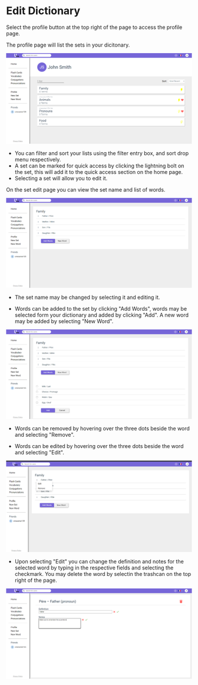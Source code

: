 # Edit Dictionary

Select the profile button at the top right of the page to access the profile page. 


The profile page will list the sets in your dicitonary.

![Profile](./images/profile.png)

-  You can filter and sort your lists using the filter entry box, and sort drop menu respectively. 
- A set can be marked for quick access by clicking the lightning bolt on the set, this will add it to the quick access section on the home page. 
- Selecting a set will allow you to edit it.

On the set edit page you can view the set name and list of words.

![Edit Set](./images/edit_set.png)

- The set name may be changed by selecting it and editing it.

- Words can be added to the set by clicking "Add Words", words may be selected form your dictionary and added by clicking "Add". A new word may be added by selecting "New Word". 

![Add Words](./images/edit_set_add_words.png)

- Words can be removed by hovering over the three dots beside the word and selecting "Remove". 

- Words can be edited by hovering over the three dots beside the word and selecting "Edit".

![Edit Remove Words](./images/edit_set_options.png)

- Upon selecting "Edit" you can change the definition and notes for the selected word by typing in the respective fields and selecting the checkmark. You may delete the word by selectin the trashcan on the top right of the page.

![Edit Word](./images/word.png)